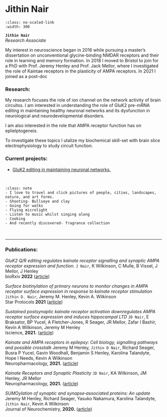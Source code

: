 # Jithin Nair

```{image} ../../img/members/jithin.jpg 
:class: no-scaled-link
:width: 300
```

**`Jithin Nair`**  
_Research Associate_  
[<i class="fa-brands fa-twitter fa-lg" style="color:#2a67cf"></i>](https://twitter.com/JithinDNair)
[<i class="fa-brands fa-linkedin-in fa-lg" style="color:#5a97d8"></i>](https://www.linkedin.com/in/jithin-d-nair-1bbaa5164/?originalSubdomain=uk)
[<i class="fa-brands fa-researchgate" style="color: #57dba8;"></i>](https://www.researchgate.net/profile/Jithin-Nair-2)
[<i class="fa-brands fa-orcid" style="color: #6eee5d;"></i>](https://orcid.org/0000-0002-7351-3179)
[<i class="fa-solid fa-building-columns" style="color: #d74242;"></i>](https://research-information.bris.ac.uk/en/persons/jithin-d-nair-2)
[<i class="fa-solid fa-envelope"></i>](mailto:jithin.nair@bristol.ac.uk)


My interest in neuroscience began in 2016 while pursuing a master’s dissertation on unconventional glycine-binding NMDAR 
receptors and their role in learning and memory formation. 
In 2018 I moved to Bristol to join for a PhD with Prof. Jeremy Henley and Prof. Jack Mellor, 
where I investigated the role of Kaintae receptors in the plasticity of AMPA receptors. 
In 2021 I joined as a post-doc 
 

### Research:
 
My research focuses the role of ion channel on the network activity of brain circuitss. I am interested in understanding
the role of GluK2 pre-mRNA editing in maintaining healthy neuronal networks and its dysfunction in neurological and neurodevelopmental disorders.

I am also interested in the role that AMPA receptor function has on eplielptogeneis.

To investigate these topics I utalize my biochemical skill-set with brain slice electrophysiology to study circuit function. 


### Current projects:

- [GluK2 editing in maintaining neuronal networks.](../../projects/kainate-editing)


&nbsp;


```{admonition} Outside of the lab
:class: note
- I love to travel and click pictures of people, cities, landscapes, nature, and art forms. 
- Shooting- Bullseye and clay
- Going for walks
- Flying microlight
- Listen to music whilst singing along
- Cooking
- And recently discovered- fragrance collection

``` 


&nbsp;

---


### Publications:

_GluK2 Q/R editing regulates kainate receptor signalling and synaptic AMPA receptor expression and function._
`J Nair`, K Wilkinson, C Mulle, B Vissel, J Mellor, J Henley  
bioRxiv	**2022** ([article](https://www.biorxiv.org/content/10.1101/2022.10.31.514576v1.abstract))

_Surface biotinylation of primary neurons to monitor changes in AMPA receptor surface expression in response to kainate receptor stimulation_
`Jithin D. Nair`, Jeremy M. Henley, Kevin A. Wilkinson  
Star Protocols **2021** ([article](https://www.sciencedirect.com/science/article/pii/S2666166721006985))

_Sustained postsynaptic kainate receptor activation downregulates AMPA receptor surface expression and induces hippocampal LTD_
`JD Nair`, E Braksator, BP Yucel, A Fletcher-Jones, R Seager, JR Mellor, Zafar I Bashir, Kevin A Wilkinson, Jeremy M Henley  
Iscience, **2021.** ([article](https://www.sciencedirect.com/science/article/pii/S2589004221009974))

_Kainate and AMPA receptors in epilepsy: Cell biology, signalling pathways and possible crosstalk_
Jeremy M Henley, `Jithin D Nair`, Richard Seager, Busra P Yucel, Gavin Woodhall, Benjamin S Henley, Karolina Talandyte, Hope I Needs, Kevin A Wilkinson  
Neuropharmacology, **2021.** ([article](https://www.sciencedirect.com/science/article/pii/S0028390821001234))

_Kainate Receptors and Synaptic Plasticity_
`JD Nair`, KA Wilkinson, JM Henley, JR Mellor  
Neuropharmacology, **2021.** ([article](https://www.sciencedirect.com/science/article/pii/S0028390821000940))

_SUMOylation of synaptic and synapse‐associated proteins: An update_
Jeremy M Henley, Richard Seager, Yasuko Nakamura, Karolina Talandyte, `Jithin Nair`, Kevin A Wilkinson  
Journal of Neurochemistry, **2020.** ([article](https://onlinelibrary.wiley.com/doi/full/10.1111/jnc.15103))

